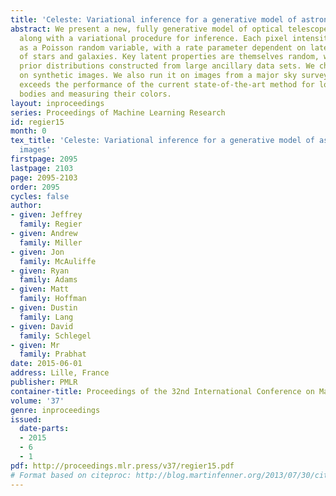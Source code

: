 ```yaml
---
title: 'Celeste: Variational inference for a generative model of astronomical images'
abstract: We present a new, fully generative model of optical telescope image sets,
  along with a variational procedure for inference. Each pixel intensity is treated
  as a Poisson random variable, with a rate parameter dependent on latent properties
  of stars and galaxies. Key latent properties are themselves random, with scientific
  prior distributions constructed from large ancillary data sets. We check our approach
  on synthetic images. We also run it on images from a major sky survey, where it
  exceeds the performance of the current state-of-the-art method for locating celestial
  bodies and measuring their colors.
layout: inproceedings
series: Proceedings of Machine Learning Research
id: regier15
month: 0
tex_title: 'Celeste: Variational inference for a generative model of astronomical
  images'
firstpage: 2095
lastpage: 2103
page: 2095-2103
order: 2095
cycles: false
author:
- given: Jeffrey
  family: Regier
- given: Andrew
  family: Miller
- given: Jon
  family: McAuliffe
- given: Ryan
  family: Adams
- given: Matt
  family: Hoffman
- given: Dustin
  family: Lang
- given: David
  family: Schlegel
- given: Mr
  family: Prabhat
date: 2015-06-01
address: Lille, France
publisher: PMLR
container-title: Proceedings of the 32nd International Conference on Machine Learning
volume: '37'
genre: inproceedings
issued:
  date-parts:
  - 2015
  - 6
  - 1
pdf: http://proceedings.mlr.press/v37/regier15.pdf
# Format based on citeproc: http://blog.martinfenner.org/2013/07/30/citeproc-yaml-for-bibliographies/
---
```

